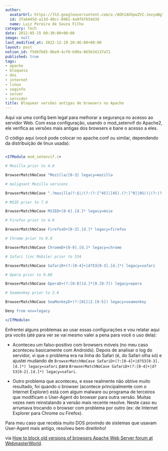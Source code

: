 ```yaml
---
author:
  avatarUrl: https://lh3.googleusercontent.com/a-/AOh14GhpwZVI-JevyaNgTdlrOT6YN20cI6V9Kxtq38Ij8AQ=s100
  id: 3fa6445d-a13d-40cc-8901-4a9f6f654d3d
  name: Luiz Pereira de Souza Filho
category: Tech
date: 2012-05-15 09:30:00+00:00
image: null
last_modified_at: 2022-12-19 20:46:00+00:00
layout: post
notion_id: f5dbfb85-9be9-4cf0-b90a-065634137a71
published: true
tags:
- apache
- bloqueio
- dos
- internet
- linux
- seginfo
- server
- servidor
title: Bloquear versões antigas de browsers no Apache
---
```


Aqui vai uma config bem legal para melhorar a segurança no acesso ao servidor Web. Com essa configuração, usando o mod_setenvif do Apache2, ele verifica as versões mais antigas dos browsers e bane o acesso a eles.

O código aqui (você pode colocar no apache.conf ou similar, dependendo da distribuição de linux usada):

```apache

<IfModule mod_setenvif.c>

# Mozilla prior to 4.0

BrowserMatchNoCase ^Mozilla/[0-3] legacy=mozilla

# malignant Mozilla versions

BrowserMatchNoCase ^.?mozilla(?:$|/(?:(?:[^45]|[45].(?:[^0]|0S))|(?:(?:[45].0s(compatible;?)|5.0(?:s((?:en(?:-US)?)?))?)$))) legacy=mozilla

# MSIE prior to 7.0

BrowserMatchNoCase MSIED+[0-6].[d.]* legacy=msie

# Firefox prior to 4.0

BrowserMatchNoCase FirefoxD+[0-3].[d.]* legacy=firefox

# Chrome prior to 9.0

BrowserMatchNoCase ChromeD+[0-9].[d.]* legacy=chrome

# Safari (inc Mobile) prior to 534

BrowserMatchNoCase SafariD+(?:[0-4]+|d?53[0-3].[d.]*) legacy=safari

# Opera prior to 9.80

BrowserMatchNoCase OperaD+(?:[0-8][d.]*|9.[0-7]) legacy=opera

# Seamonkey prior to 2.6

BrowserMatchNoCase SeaMonkeyD+(?:[01]|2.[0-5]) legacy=seamonkey

Deny from env=legacy

</IfModule>

```

Enfrentei alguns problemas ao usar essas configurações e vou relatar aqui pra vocês (até para ver se vai mesmo valer a pena para você o uso dela):

* Aconteceu um falso-positivo com browsers móveis (no meu caso aconteceu basicamente com Androids). Depois de analisar o log do servidor, vi que o problema era na linha do Safari (é, do Safari olha só) e ajustei mudando de `BrowserMatchNoCase SafariD+(?:[0-4]+|d?53[0-3].[d.]*) legacy=safari` para `BrowserMatchNoCase SafariD+(?:[0-4]+|d?53[0-2].[d.]*) legacy=safari`.

* Outro problema que aconteceu, e esse realmente não obtive muito resultado, foi quando o browser (acontece principalmente com o Internet Explorer) está com algum malware ou programa de terceiros que modificam o User-Agent do browser para outra versão. Muitas vezes nem reinstalando a versão mais recente resolve. Neste caso eu arrumava trocando o browser com problema por outro (ex: de Internet Explorer para Chrome ou Firefox).

Para meu caso que recebia muito DOS provindo de sistemas que usavam User-Agent mais antigo, resolveu bem direitinho!

via [How to block old versions of browsers Apache Web Server forum at WebmasterWorld](http://www.webmasterworld.com/apache/4440771.htm).
